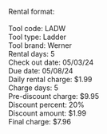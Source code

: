 Rental format:<br />
<br />
Tool code: LADW<br />
Tool type: Ladder<br />
Tool brand: Werner<br />
Rental days: 5<br />
Check out date: 05/03/24<br />
Due date: 05/08/24<br />
Daily rental charge: $1.99<br />
Charge days: 5<br />
Pre-discount charge: $9.95<br />
Discount percent: 20%<br />
Discount amount: $1.99<br />
Final charge: $7.96<br />
